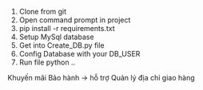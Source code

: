 1. Clone from git 
2. Open command prompt in project
3. pip install -r requirements.txt
4. Setup MySql database
5. Get into Create_DB.py file
6. Config Database with your DB_USER
7. Run file python 
..



Khuyến mãi
Bảo hành -> hỗ trợ
Quản lý địa chỉ giao hàng